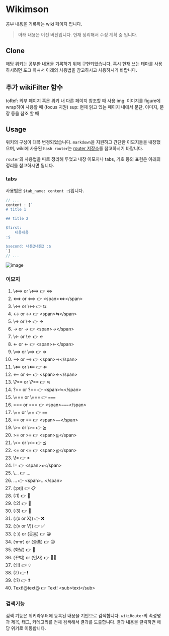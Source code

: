 # Wikimson

공부 내용을 기록하는 wiki 페이지 입니다.

> 아래 내용은 이전 버전입니다. 현재 정리해서 수정 계획 중 입니다.

## Clone

해당 위키는 공부한 내용을 기록하기 위해 구현되었습니다. 혹시 현재 쓰는 테마를 사용하시려면 포크 하셔서 아래의 사용법을 참고하시고 사용하시기 바랍니다.

## 추가 wikiFilter 함수

toRef: 외부 페이지 혹은 위키 내 다른 페이지 참조할 때 사용
img: 이미지를 figure에 wrap하여 사용할 때 (focus 지원)
sup: 현재 읽고 있는 페이지 내에서 문단, 이미지, 문장 등을 참조 할 때

## Usage

위키의 구성이 대폭 변경되었습니다. `markdown`을 지원하고 간단한 이모지들을 내장했으며, wiki에 사용된 `hash router`는 [router 저장소](https://github.com/kkn1125/router)를 참고하시기 바랍니다.

`router`의 사용법을 따로 정리해 두었고 내장 이모지나 tabs, 기호 등의 표현은 아래의 정리를 참고하시면 됩니다.

### tabs

사용법은 `$tab_name: content :$`입니다.

```js
// ...
content : [`
# title 1

## title 2

$first:
    내용내용
:$

$second: 내용2내용2 :$
`]
// ...
```

![image](https://user-images.githubusercontent.com/71887242/158804503-b60debfd-9c2d-4039-a34f-dbc52c78a2cc.png)

### 이모지

1. \\\<\=\=\> or \\&lt;\=\=&gt; 👉 &DoubleLeftRightArrow;
2. \<\=\=\> or &lt;\=\=&gt; 👉 <span&gt;&DoubleLeftRightArrow;</span&gt;
3. \\\<\-\> or \\&lt;\-&gt; 👉 &LeftArrowRightArrow;
4. \<\-\> or &lt;\-&gt; 👉 <span&gt;&LeftArrowRightArrow;</span&gt;
5. \\\-\> or \\\-&gt; 👉 &#8594;
6. \-\> or \-&gt; 👉 <span&gt;&#8594;</span&gt;
7. \\\<\- or \\&lt;\- 👉 &#8592;
8. \<\- or &lt;\- 👉 <span&gt;&#8592;</span&gt;
9. \\\=\=\> or \\\=\=&gt; 👉 &Rightarrow;
10. \=\=\> or \=\=&gt; 👉 <span&gt;&Rightarrow;</span&gt;
11. \\\<\=\= or \\&lt;\=\= 👉 &Leftarrow;
12. \<\=\= or &lt;\=\= 👉 <span&gt;&Leftarrow;</span&gt;
13. \\\?\=\= or \\\?\=\= 👉 ≒
14. \?\=\= or \?\=\= 👉 <span&gt;≒</span&gt;
15. \\\=\=\= or \\\=\=\= 👉 ⩶
16. \=\=\= or \=\=\= 👉 <span&gt;⩶</span&gt;
17. \\\=\= or \\\=\= 👉 ⩵
18. \=\= or \=\= 👉 <span&gt;⩵</span&gt;
19. \\\>\= or \\&gt;\= 👉 ⪴
20. \>\= or &gt;\= 👉 <span&gt;⪴</span&gt;
21. \\\<\= or \\&lt;\= 👉 ⪳
22. \<\= or &lt;\= 👉 <span&gt;⪳</span&gt;
23. \\\!\= 👉 ≠
24. \!\= 👉 <span&gt;≠</span&gt;
25. \\\.\.\. 👉 …
26. \.\.\. 👉 <span&gt;…</span&gt;
27. (:prj) 👉 📋
28. (:1) 👉 🥇
29. (:2) 👉 🥈
30. (:3) 👉 🥉
31. (:(x or X)) 👉 ❌
32. (:(v or V)) 👉 ✅
33. (: )) or (웃음) 👉 😀
34. (ㅠㅠ) or (슬픔) 👉 😥
35. (화남) 👉 😤
36. (꾸벅) or (인사) 👉 🙇‍♂️
37. (:!!) 👉 💡
38. (:!) 👉 ❗
39. (:?) 👉 ❓
40. Text!@text@ 👉 Text! <sub&gt;text</sub&gt;

### 검색기능

검색 기능은 위키라우터에 등록된 내용을 기반으로 검색합니다. `wikiRouter`의 속성명과 제목, 태그, 카테고리를 전체 검색해서 결과를 도출합니다. 결과 내용을 클릭하면 해당 위키로 이동합니다.
